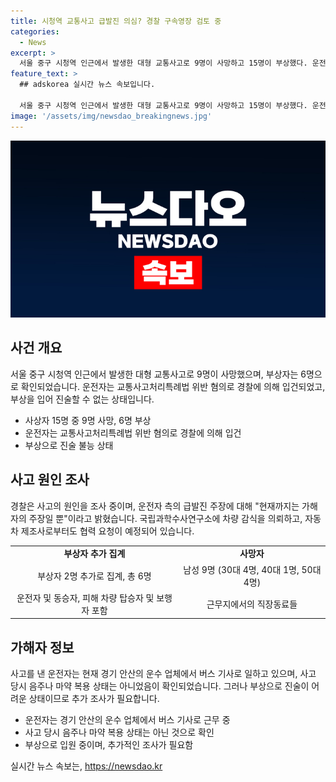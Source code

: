 ```yaml
---
title: 시청역 교통사고 급발진 의심? 경찰 구속영장 검토 중
categories:
  - News
excerpt: >
  서울 중구 시청역 인근에서 발생한 대형 교통사고로 9명이 사망하고 15명이 부상했다. 운전자는 출차 후 급가속해 역주행하며 차량과 보행자를 들이받았으며, 현재는 경찰 수사 중이다. 사망자들은 직장동료로 30대부터 50대까지이고, 부상자는 6명으로 파악됐다. 운전자의 급발진 주장에 대해 경찰은 조사 중이며, 음주나 마약 복용은 아니었다고 밝혀졌다. 현재 운전자는 병원에 입원 중이며, 추가 조사를 위해 기다릴 예정이다.
feature_text: >
  ## adskorea 실시간 뉴스 속보입니다.

  서울 중구 시청역 인근에서 발생한 대형 교통사고로 9명이 사망하고 15명이 부상했다. 운전자는 출차 후 급가속해 역주행하며 차량과 보행자를 들이받았으며, 현재는 경찰 수사 중이다. 사망자들은 직장동료로 30대부터 50대까지이고, 부상자는 6명으로 파악됐다. 운전자의 급발진 주장에 대해 경찰은 조사 중이며, 음주나 마약 복용은 아니었다고 밝혀졌다. 현재 운전자는 병원에 입원 중이며, 추가 조사를 위해 기다릴 예정이다.
image: '/assets/img/newsdao_breakingnews.jpg'
---
```


<p><img src="/assets/img/newsdao_breakingnews.jpg" alt="adskorea 속보" /></p>

<h2 data-ke-size="size26">사건 개요</h2>

<p data-ke-size="size16">서울 중구 시청역 인근에서 발생한 대형 교통사고로 9명이 사망했으며, 부상자는 6명으로 확인되었습니다. 운전자는 교통사고처리특례법 위반 혐의로 경찰에 의해 입건되었고, 부상을 입어 진술할 수 없는 상태입니다.</p>

<ul>
    <li>사상자 15명 중 9명 사망, 6명 부상</li>
    <li>운전자는 교통사고처리특례법 위반 혐의로 경찰에 의해 입건</li>
    <li>부상으로 진술 불능 상태</li>
</ul>

<h2 data-ke-size="size26">사고 원인 조사</h2>

<p data-ke-size="size16">경찰은 사고의 원인을 조사 중이며, 운전자 측의 급발진 주장에 대해 "현재까지는 가해자의 주장일 뿐"이라고 밝혔습니다. 국립과학수사연구소에 차량 감식을 의뢰하고, 자동차 제조사로부터도 협력 요청이 예정되어 있습니다.</p>

<table>
    <tr>
        <td style="text-align: center; height: 17px;"><b>부상자 추가 집계</b></td>
        <td style="text-align: center; height: 17px;"><b>사망자</b></td>
    </tr>
    <tr>
        <td style="text-align: center; height: 17px;">부상자 2명 추가로 집계, 총 6명</td>
        <td style="text-align: center; height: 17px;">남성 9명 (30대 4명, 40대 1명, 50대 4명)</td>
    </tr>
    <tr>
        <td style="text-align: center; height: 17px;">운전자 및 동승자, 피해 차량 탑승자 및 보행자 포함</td>
        <td style="text-align: center; height: 17px;">근무지에서의 직장동료들</td>
    </tr>
</table>

<h2 data-ke-size="size26">가해자 정보</h2>

<p data-ke-size="size16">사고를 낸 운전자는 현재 경기 안산의 운수 업체에서 버스 기사로 일하고 있으며, 사고 당시 음주나 마약 복용 상태는 아니었음이 확인되었습니다. 그러나 부상으로 진술이 어려운 상태이므로 추가 조사가 필요합니다.</p>

<ul>
    <li>운전자는 경기 안산의 운수 업체에서 버스 기사로 근무 중</li>
    <li>사고 당시 음주나 마약 복용 상태는 아닌 것으로 확인</li>
    <li>부상으로 입원 중이며, 추가적인 조사가 필요함</li>
</ul>
실시간 뉴스 속보는, <a href="https://newsdao.kr" rel="dofollow">https://newsdao.kr</a>


